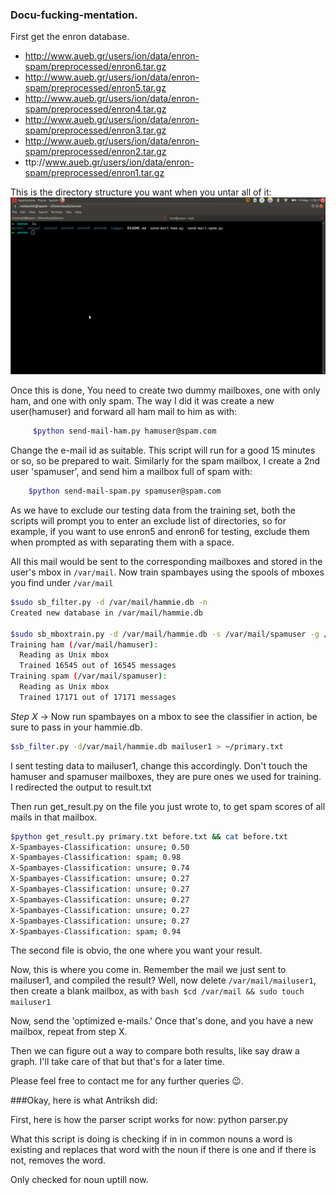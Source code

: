 ### Docu-fucking-mentation.

First get the enron database.
* http://www.aueb.gr/users/ion/data/enron-spam/preprocessed/enron6.tar.gz
* http://www.aueb.gr/users/ion/data/enron-spam/preprocessed/enron5.tar.gz
* http://www.aueb.gr/users/ion/data/enron-spam/preprocessed/enron4.tar.gz
* http://www.aueb.gr/users/ion/data/enron-spam/preprocessed/enron3.tar.gz
* http://www.aueb.gr/users/ion/data/enron-spam/preprocessed/enron2.tar.gz
* ttp://www.aueb.gr/users/ion/data/enron-spam/preprocessed/enron1.tar.gz

This is the directory structure you want when you untar all of it:
![directory structure](/images/dirst.png)

Once this is done, You need to create two dummy mailboxes, one with only ham, and one with only spam. The way I did it was create a new user(hamuser) and forward all ham mail to him as with:

```bash
	 $python send-mail-ham.py hamuser@spam.com
```

Change the e-mail id as suitable. This script will run for a good 15 minutes or so, so be prepared to wait. Similarly for the spam mailbox, I create a 2nd user 'spamuser', and send him a mailbox full of spam with:

```bash
	$python send-mail-spam.py spamuser@spam.com
```

As we have to exclude our testing data from the training set, both the scripts will prompt you to enter an exclude list of directories, so for example, if you want to use enron5 and enron6 for testing, exclude them when prompted as with separating them with a space.


All this mail would be sent to the corresponding mailboxes and stored in the user's mbox in `/var/mail`.
Now train spambayes using the spools of mboxes you find under `/var/mail`

```bash
$sudo sb_filter.py -d /var/mail/hammie.db -n
Created new database in /var/mail/hammie.db

$sudo sb_mboxtrain.py -d /var/mail/hammie.db -s /var/mail/spamuser -g /var/mail/hamuser 
Training ham (/var/mail/hamuser):
  Reading as Unix mbox
  Trained 16545 out of 16545 messages
Training spam (/var/mail/spamuser):
  Reading as Unix mbox
  Trained 17171 out of 17171 messages
```

*Step X* -> Now run spambayes on a mbox to see the classifier in action, be sure to pass in your hammie.db.

```bash
$sb_filter.py -d/var/mail/hammie.db mailuser1 > ~/primary.txt
```

I sent testing data to mailuser1, change this accordingly. Don't touch the hamuser and spamuser mailboxes, they are pure ones we used for training. I redirected the output to result.txt

Then run get_result.py on the file you just wrote to, to get spam scores of all mails in that mailbox.

```bash
$python get_result.py primary.txt before.txt && cat before.txt
X-Spambayes-Classification: unsure; 0.50
X-Spambayes-Classification: spam; 0.98
X-Spambayes-Classification: unsure; 0.74
X-Spambayes-Classification: unsure; 0.27
X-Spambayes-Classification: unsure; 0.27
X-Spambayes-Classification: unsure; 0.27
X-Spambayes-Classification: unsure; 0.27
X-Spambayes-Classification: unsure; 0.27
X-Spambayes-Classification: spam; 0.94
```

The second file is obvio, the one where you want your result.

Now, this is where you come in. Remember the mail we just sent to mailuser1, and compiled the result? Well, now delete `/var/mail/mailuser1`, then create a blank mailbox, as with ```bash $cd /var/mail && sudo touch mailuser1```

Now, send the 'optimized e-mails.' Once that's done, and you have a new mailbox, repeat from step X.

Then we can figure out a way to compare both results, like say draw a graph. I'll take care of that but that's for a later time.

Please feel free to contact me for any further queries :wink:.

###Okay, here is what Antriksh did:

First, here is how the parser script works for now:
	python parser.py <filename>
	
What this script is doing is checking if in in common nouns a word is existing and replaces that word with the noun if there is one and if there is not, removes the word.

Only checked for noun uptill now.
